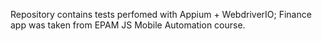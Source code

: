 Repository contains tests perfomed with Appium + WebdriverIO;
Finance app was taken from EPAM JS Mobile Automation course.